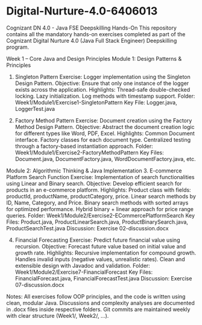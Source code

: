 # Digital-Nurture-4.0-6406013
Cognizant DN 4.0 - Java FSE Deepskilling Hands-On
This repository contains all the mandatory hands-on exercises completed as part of the Cognizant Digital Nurture 4.0 (Java Full Stack Engineer) Deepskilling program.

Week 1 – Core Java and Design Principles
Module 1: Design Patterns & Principles
1. Singleton Pattern
Exercise: Logger implementation using the Singleton Design Pattern.
Objective: Ensure that only one instance of the logger exists across the application.
Highlights:
Thread-safe double-checked locking.
Lazy initialization.
Log methods with timestamp support.
Folder: Week1/Module1/Exercise1-SingletonPattern
Key File: Logger.java, LoggerTest.java

2. Factory Method Pattern
Exercise: Document creation using the Factory Method Design Pattern.
Objective: Abstract the document creation logic for different types like Word, PDF, Excel.
Highlights:
Common Document interface.
Factory classes for each document type.
Centralized testing through a factory-based instantiation approach.
Folder: Week1/Module1/Exercise2-FactoryMethodPattern
Key Files: Document.java, DocumentFactory.java, WordDocumentFactory.java, etc.

Module 2: Algorithmic Thinking & Java Implementation
3. E-commerce Platform Search Function
Exercise: Implementation of search functionalities using Linear and Binary search.
Objective: Develop efficient search for products in an e-commerce platform.
Highlights:
Product class with fields: productId, productName, productCategory, price.
Linear search methods by ID, Name, Category, and Price.
Binary search methods with sorted arrays for optimized performance.
Hybrid binary + linear approach for price range queries.
Folder: Week1/Module2/Exercise2-ECommercePlatformSearch
Key Files: Product.java, ProductLinearSearch.java, ProductBinarySearch.java, ProductSearchTest.java
Discussion: Exercise 02-discussion.docx

4. Financial Forecasting
Exercise: Predict future financial value using recursion.
Objective: Forecast future value based on initial value and growth rate.
Highlights:
Recursive implementation for compound growth.
Handles invalid inputs (negative values, unrealistic rates).
Clean and extensible design with Javadoc and validation.
Folder: Week1/Module2/Exercise7-FinancialForecast
Key Files: FinancialForecast.java, FinancialForecastTest.java
Discussion: Exercise 07-discussion.docx

Notes:
All exercises follow OOP principles, and the code is written using clean, modular Java.
Discussions and complexity analyses are documented in .docx files inside respective folders.
Git commits are maintained weekly with clear structure (Week1/, Week2/, ...).
